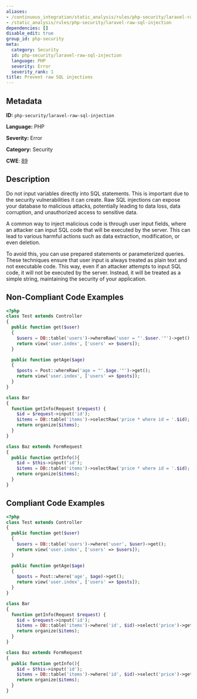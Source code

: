 ```yaml
---
aliases:
- /continuous_integration/static_analysis/rules/php-security/laravel-raw-sql-injection
- /static_analysis/rules/php-security/laravel-raw-sql-injection
dependencies: []
disable_edit: true
group_id: php-security
meta:
  category: Security
  id: php-security/laravel-raw-sql-injection
  language: PHP
  severity: Error
  severity_rank: 1
title: Prevent raw SQL injections
---
```

<!--  SOURCED FROM https://github.com/DataDog/datadog-static-analyzer-rule-docs -->


## Metadata
**ID:** `php-security/laravel-raw-sql-injection`

**Language:** PHP

**Severity:** Error

**Category:** Security

**CWE**: [89](https://cwe.mitre.org/data/definitions/89.html)

## Description
Do not input variables directly into SQL statements. This is important due to the security vulnerabilities it can create. Raw SQL injections can expose your database to malicious attacks, potentially leading to data loss, data corruption, and unauthorized access to sensitive data.

A common way to inject malicious code is through user input fields, where an attacker can input SQL code that will be executed by the server. This can lead to various harmful actions such as data extraction, modification, or even deletion.

To avoid this, you can use prepared statements or parameterized queries. These techniques ensure that user input is always treated as plain text and not executable code. This way, even if an attacker attempts to input SQL code, it will not be executed by the server. Instead, it will be treated as a simple string, maintaining the security of your application.

## Non-Compliant Code Examples
```php
<?php
class Test extends Controller
{
  public function get($user)
  {
    $users = DB::table('users')->whereRaw('user = "'.$user.'"')->get();
    return view('user.index', ['users' => $users]);
  }

  public function getAge($age)
  {
    $posts = Post::whereRaw('age = "'.$age.'"')->get();
    return view('user.index', ['users' => $posts]);
  }
}

class Bar
{
  function getInfo(Request $request) {
    $id = $request->input('id');
    $items = DB::table('items')->selectRaw('price * where id = '.$id);
    return organize($items);
  }
}

class Baz extends FormRequest
{
  public function getInfo(){
    $id = $this->input('id');
    $items = DB::table('items')->selectRaw('price * where id = '.$id);
    return organize($items);
  }
}
```

## Compliant Code Examples
```php
<?php
class Test extends Controller
{
  public function get($user)
  {
    $users = DB::table('users')->where('user', $user)->get();
    return view('user.index', ['users' => $users]);
  }

  public function getAge($age)
  {
    $posts = Post::where('age', $age)->get();
    return view('user.index', ['users' => $posts]);
  }
}

class Bar
{
  function getInfo(Request $request) {
    $id = $request->input('id');
    $items = DB::table('items')->where('id', $id)->select('price')->get();
    return organize($items);
  }
}

class Baz extends FormRequest
{
  public function getInfo(){
    $id = $this->input('id');
    $items = DB::table('items')->where('id', $id)->select('price')->get();
    return organize($items);
  }
}
```

